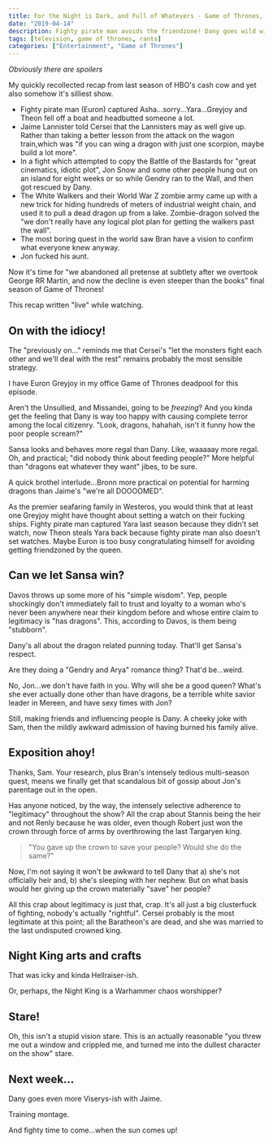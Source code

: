 ```yaml
---
title: For the Night is Dark, and Full of Whatevers - Game of Thrones, Season 8, Episode 1
date: "2019-04-14"
description: Fighty pirate man avoids the friendzone! Dany goes wild with dragon punning! That awkward 'I burned your family alive' moment! Sansa is cooler than you!
tags: [television, game of thrones, rants]
categories: ["Entertainment", "Game of Thrones"]
---
```


_Obviously there are spoilers_

My quickly recollected recap from last season of HBO's cash cow and yet also somehow it's silliest show.

- Fighty pirate man (Euron) captured Asha...sorry...Yara...Greyjoy and Theon fell off a boat and headbutted someone a lot.
- Jaime Lannister told Cersei that the Lannisters may as well give up. Rather than taking a better lesson from the attack on the wagon train,which was "if you can wing a dragon with just one scorpion, maybe build a lot more".
- In a fight which attempted to copy the Battle of the Bastards for "great cinematics, idiotic plot", Jon Snow and some other people hung out on an island for eight weeks or so while Gendry ran to the Wall, and then got rescued by Dany.
- The White Walkers and their World War Z zombie army came up with a new trick for hiding hundreds of meters of industrial weight chain, and used it to pull a dead dragon up from a lake. Zombie-dragon solved the "we don't really have any logical plot plan for getting the walkers past the wall".
- The most boring quest in the world saw Bran have a vision to confirm what everyone knew anyway.
- Jon fucked his aunt.

Now it's time for "we abandoned all pretense at subtlety after we overtook George RR Martin, and now the decline is even steeper than the books" final season of Game of Thrones!

This recap written "live" while watching.

## On with the idiocy!

The "previously on..." reminds me that Cersei's "let the monsters fight each other and we'll deal with the rest" remains probably the most sensible strategy.

I have Euron Greyjoy in my office Game of Thrones deadpool for this episode.

Aren't the Unsullied, and Missandei, going to be *freezing*? And you kinda get the feeling that Dany is way too happy with causing complete terror among the local citizenry. "Look, dragons, hahahah, isn't it funny how the poor people scream?"

Sansa looks and behaves more regal than Dany. Like, waaaaay more regal. Oh, and practical; "did nobody think about feeding people?" More helpful than "dragons eat whatever they want" jibes, to be sure.

A quick brothel interlude...Bronn more practical on potential for harming dragons than Jaime's "we're all DOOOOMED".

As the premier seafaring family in Westeros, you would think that at least one Greyjoy might have thought about setting a watch on their fucking ships. Fighty pirate man captured Yara last season because they didn't set watch, now Theon steals Yara back because fighty pirate man also doesn't set watches. Maybe Euron is too busy congratulating himself for avoiding getting friendzoned by the queen.

## Can we let Sansa win?

Davos throws up some more of his "simple wisdom". Yep, people shockingly don't immediately fall to trust and loyalty to a woman who's never been anywhere near their kingdom before and whose entire claim to legitimacy is "has dragons". This, according to Davos, is them being "stubborn".

Dany's all about the dragon related punning today. That'll get Sansa's respect.

Are they doing a "Gendry and Arya" romance thing? That'd be...weird. 

No, Jon...we don't have faith in you. Why will she be a good queen? What's she ever actually done other than have dragons, be a terrible white savior leader in Mereen, and have sexy times with Jon? 

Still, making friends and influencing people is Dany. A cheeky joke with Sam, then the mildly awkward admission of having burned his family alive.

## Exposition ahoy!

Thanks, Sam. Your research, plus Bran's intensely tedious multi-season quest, means we finally get that scandalous bit of gossip about Jon's parentage out in the open.

Has anyone noticed, by the way, the intensely selective adherence to "legitimacy" throughout the show? All the crap about Stannis being the heir and not Renly because he was older, even though Robert just won the crown through force of arms by overthrowing the last Targaryen king.

> "You gave up the crown to save your people? Would she do the same?"

Now, I'm not saying it won't be awkward to tell Dany that a) she's not officially heir and, b) she's sleeping with her nephew. But on what basis would her giving up the crown materially "save" her people?

All this crap about legitimacy is just that, crap. It's all just a big clusterfuck of fighting, nobody's actually "rightful". Cersei probably is the most legitimate at this point; all the Baratheon's are dead, and she was married to the last undisputed crowned king.

## Night King arts and crafts

That was icky and kinda Hellraiser-ish.

Or, perhaps, the Night King is a Warhammer chaos worshipper?

## Stare!

Oh, this isn't a stupid vision stare. This is an actually reasonable "you threw me out a window and crippled me, and turned me into the dullest character on the show" stare.

## Next week...

Dany goes even more Viserys-ish with Jaime.

Training montage.

And fighty time to come...when the sun comes up!